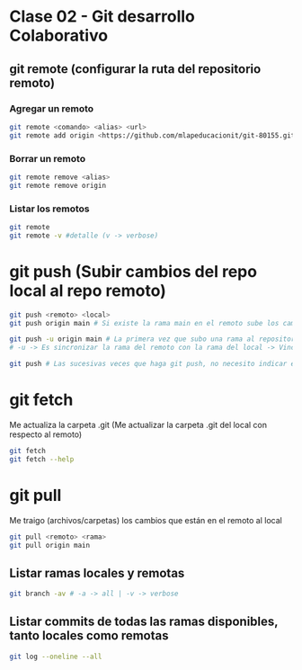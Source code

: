 # Clase 02 - Git desarrollo Colaborativo

## git remote (configurar la ruta del repositorio remoto)

### Agregar un remoto

```sh
git remote <comando> <alias> <url>
git remote add origin <https://github.com/mlapeducacionit/git-80155.git>
```

### Borrar un remoto

```sh
git remote remove <alias>
git remote remove origin
```

### Listar los remotos

```sh
git remote 
git remote -v #detalle (v -> verbose)
```

# git push (Subir cambios del repo local al repo remoto)

```sh
git push <remoto> <local>
git push origin main # Si existe la rama main en el remoto sube los cambios y si no existe crea la rama main en el remoto y sube los cambios

git push -u origin main # La primera vez que subo una rama al repositorio remoto
# -u -> Es sincronizar la rama del remoto con la rama del local -> Vincular la rama local con la rama remota.

git push # Las sucesivas veces que haga git push, no necesito indicar el remoto y la rama que quiero subir
```

# git fetch
Me actualiza la carpeta .git (Me actualizar la carpeta .git del local con respecto al remoto)

```sh
git fetch
git fetch --help
```

# git pull
Me traigo (archivos/carpetas) los cambios que están en el remoto al local

```sh
git pull <remoto> <rama>
git pull origin main
```
## Listar ramas locales y remotas

```sh
git branch -av # -a -> all | -v -> verbose
```

## Listar commits de todas las ramas disponibles, tanto locales como remotas

```sh
git log --oneline --all
```
